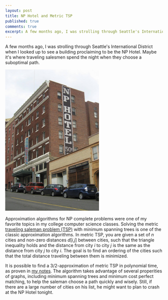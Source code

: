 ```yaml
---
layout: post
title: NP Hotel and Metric TSP
published: true
comments: true
excerpt: A few months ago, I was strolling through Seattle's International District when I looked up to see a building proclaiming to be the NP Hotel. Maybe it's where traveling salesmen spend the night when they choose a suboptimal path.
---
```


A few months ago, I was strolling through Seattle's International 
District when I looked up to see a building proclaiming to be the 
NP Hotel. Maybe it's where traveling salesmen spend the night 
when they choose a suboptimal path.

<img class="scale-with-grid" src="/images/NP_hotel.jpg" width=300px>

Approximation algorithms for NP complete problems were one of 
my favorite topics in my college computer science classes. Solving  the metric 
<a href="http://en.wikipedia.org/wiki/Travelling_salesman_problem">traveling saleman problem (TSP)</a> 
with minimum spanning trees is one of the classic approximation algorithms. In metric TSP, you are
given a set of <em>n</em> cities and non-zero distances <em>d</em>[<em>i,j</sub></em>]
between cities, such that the triangle inequality holds and the distance 
from city <em>i</em> to city <em>j</em> is the same as the distance from
city <em>j</em> to city <em>i</em>. The goal is to find an ordering of the 
cities such that the total distance traveling between them is minimized.

It is possible to find a 3/2-approximation of metric TSP in polynomial time, as
proven in <a href="/images/mTSP.pdf">my notes</a>. The algorithm takes advantage 
of several properities of graphs, including minimum spanning trees and minimum 
cost perfect matching, to help the saleman choose a path quickly and wisely. 
Still, if there are a large number of cities on his list, he might want to plan 
to crash at the NP Hotel tonight.